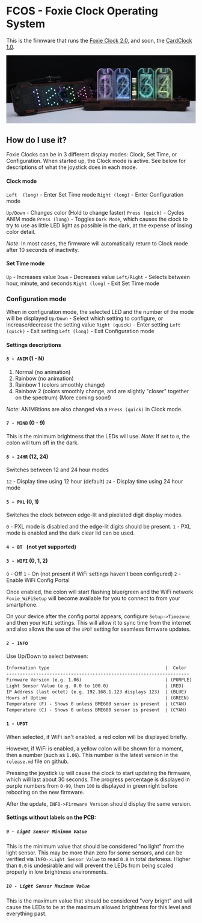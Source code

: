 # FCOS - Foxie Clock Operating System
This is the firmware that runs the [Foxie Clock 2.0](https://github.com/foxieproducts/fc2), and soon, the [CardClock 1.0](https://github.com/foxieproducts/cardclock).

![Image of Foxie Clock 2.0](fc2.jpg)

## How do I use it? 
Foxie Clocks can be in 3 different display modes: Clock, Set Time,
or Configuration. When started up, the Clock mode is active. See below for
descriptions of what the joystick does in each mode.

#### Clock mode
`Left  (long)`  - Enter Set Time mode
`Right (long)`  - Enter Configuration mode

`Up/Down`       - Changes color (Hold to change faster)
`Press (quick)` - Cycles ANIM mode
`Press (long)`  - Toggles `Dark Mode`, which causes the clock to try to use as little
                  LED light as possible in the dark, at the expense of losing color detail.

*Note:* In most cases, the firmware will automatically return to Clock mode after 10 seconds of inactivity.

#### Set Time mode
`Up`            - Increases value
`Down`          - Decreases value
`Left/Right`    - Selects between hour, minute, and seconds
`Right (long)`   - Exit Set Time mode

### Configuration mode
When in configuration mode, the selected LED and the number of the mode will be displayed
`Up/Down`       - Select which setting to configure, or increase/decrease the setting value
`Right (quick)` - Enter setting
`Left (quick)`  - Exit setting
`Left (long)`   - Exit Configuration mode 

#### Settings descriptions
#### `8 - ANIM` (1 - N)

1. Normal (no animation)
2. Rainbow (no animation)
3. Rainbow 1 (colors smoothly change)
4. Rainbow 2 (colors smoothly change, and are slightly "closer" together on the spectrum)
   (More coming soon!)

*Note:* ANIM8tions are also changed via a `Press (quick)` in Clock mode.

#### `7 - MINB` (0 - 9)
This is the minimum brightness that the LEDs will use.
*Note:* If set to `0`, the colon will turn off in the dark.

#### `6 - 24HR` (12, 24)
Switches between 12 and 24 hour modes

`12` - Display time using 12 hour (default)
`24` - Display time using 24 hour mode

#### `5 - PXL` (0, 1)
Switches the clock between edge-lit and pixelated digit display modes.

`0` - PXL mode is disabled and the edge-lit digits should be present.
`1` - PXL mode is enabled and the dark clear lid can be used.

#### `4 - BT ` (not yet supported)

#### `3 - WIFI` (0, 1, 2)
`0` - Off
`1` - On (not present if WiFi settings haven't been configured)
`2` - Enable WiFi Config Portal

Once enabled, the colon will start flashing blue/green and
the WiFi network `Foxie_WiFiSetup` will become available
for you to connect to from your smartphone.

On your device after the config portal appears, configure `Setup->Timezone`
and then your `WiFi` settings. This will allow it to sync time from the internet and 
also allows the use of the `UPDT` setting for seamless firmware updates.
                
#### `2 - INFO`
Use Up/Down to select between:
```
Information type                                           |  Color 
--------------------------------------------------------------------
Firmware Version (e.g. 1.06)                               | (PURPLE)
Light Sensor Value (e.g. 0.0 to 100.0)                     | (RED)
IP Address (last octet) (e.g. 192.168.1.123 displays 123)  | (BLUE)
Hours of Uptime                                            | (GREEN)
Temperature (F) - Shows 0 unless BME680 sensor is present  | (CYAN)
Temperature (C) - Shows 0 unless BME680 sensor is present  | (CYAN)
```

#### `1 - UPDT`
When selected, if WiFi isn't enabled, a red colon will be displayed briefly.

However, if WiFi is enabled, a yellow colon will be shown for a moment, then
a number (such as `1.06`). This number is the latest version in the `release.md`
file on github.

Pressing the joystick `Up` will cause the clock to start updating
the firmware, which will last about 30 seconds. The progress percentage
is displayed in purple numbers from `0-99`, then `100` is displayed in green
right before rebooting on the new firmware.

After the update, `INFO->Firmware Version` should display the same version.

#### Settings without labels on the PCB:
##### `9 - Light Sensor Minimum Value`
This is the minimum value that should be considered "no light"
from the light sensor. This may be more than zero for some sensors,
and can be verified via `INFO->Light Sensor Value` to read `0.0`
in total darkness. Higher than `0.0` is undesirable and will prevent
the LEDs from being scaled properly in low brightness environments.

##### `10 - Light Sensor Maximum Value`
This is the maximum value that should be considered "very bright" and
will cause the LEDs to be at the maximum allowed brightness for this level
and everything past.